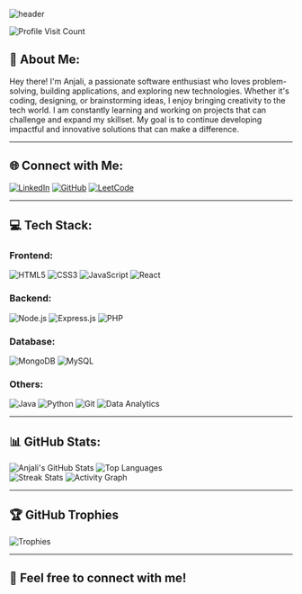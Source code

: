 ![header](https://capsule-render.vercel.app/api?type=soft&color=gradient&height=200&text=Hello%20I'm%20Anjali&fontSize=70&fontColor=FFFFFF&animation=fadeIn&stroke=FFFFFF) <br>

![Profile Visit Count](https://visitcount.itsvg.in/api?id=Anjali01012002&icon=5&color=3)

## 💫 About Me:
Hey there! I'm Anjali, a passionate software enthusiast who loves problem-solving, building applications, and exploring new technologies. Whether it's coding, designing, or brainstorming ideas, I enjoy bringing creativity to the tech world. I am constantly learning and working on projects that can challenge and expand my skillset. My goal is to continue developing impactful and innovative solutions that can make a difference.

---

## 🌐 Connect with Me:
[![LinkedIn](https://img.shields.io/badge/LinkedIn-%230077B5.svg?logo=linkedin&logoColor=white)](https://www.linkedin.com/in/anjali-kumari-38a55a266/)
[![GitHub](https://img.shields.io/badge/GitHub-%23121011.svg?logo=github&logoColor=white)](https://github.com/Anjali01012002)
[![LeetCode](https://img.shields.io/badge/LeetCode-%23FF6600.svg?logo=leetcode&logoColor=white)](https://leetcode.com/u/ak3325624/)

---

## 💻 Tech Stack:

### Frontend:
![HTML5](https://img.shields.io/badge/html5-%23E34F26.svg?style=flat&logo=html5&logoColor=white) ![CSS3](https://img.shields.io/badge/css3-%231572B6.svg?style=flat&logo=css3&logoColor=white) ![JavaScript](https://img.shields.io/badge/javascript-%23323330.svg?style=flat&logo=javascript&logoColor=%23F7DF1E) ![React](https://img.shields.io/badge/react-%2320232a.svg?style=flat&logo=react&logoColor=%2361DAFB)

### Backend:
![Node.js](https://img.shields.io/badge/node.js-6DA55F?style=flat&logo=node.js&logoColor=white) ![Express.js](https://img.shields.io/badge/express.js-%23404d59.svg?style=flat&logo=express&logoColor=%2361DAFB) ![PHP](https://img.shields.io/badge/php-%23777BB4.svg?style=flat&logo=php&logoColor=white)

### Database:
![MongoDB](https://img.shields.io/badge/MongoDB-%234ea94b.svg?style=flat&logo=mongodb&logoColor=white) ![MySQL](https://img.shields.io/badge/mysql-%2300000f.svg?style=flat&logo=mysql&logoColor=white)

### Others:
![Java](https://img.shields.io/badge/java-%23ED8B00.svg?style=flat&logo=openjdk&logoColor=white) ![Python](https://img.shields.io/badge/python-3670A0?style=flat&logo=python&logoColor=ffdd54) ![Git](https://img.shields.io/badge/git-%23F14A29.svg?style=flat&logo=git&logoColor=white) ![Data Analytics](https://img.shields.io/badge/Data_Analytics-%23FF6600.svg?style=flat&logo=python&logoColor=white)

---

## 📊 GitHub Stats:
![Anjali's GitHub Stats](https://github-readme-stats.vercel.app/api?username=Anjali01012002&theme=highcontrast&hide_border=true&count_private=true&show_icons=true) ![Top Languages](https://github-readme-stats.vercel.app/api/top-langs/?username=Anjali01012002&theme=highcontrast&hide_border=true&layout=compact)  
![Streak Stats](https://github-readme-streak-stats.herokuapp.com/?user=Anjali01012002&theme=highcontrast&hide_border=true)
![Activity Graph](https://github-readme-activity-graph.vercel.app/graph?username=Anjali01012002&theme=xcode&hide_border=true)


---

## 🏆 GitHub Trophies
![Trophies](https://github-profile-trophy.vercel.app/?username=Anjali01012002&theme=radical&no-frame=false&no-bg=true&margin-w=4)

---

## 💬 Feel free to connect with me!
